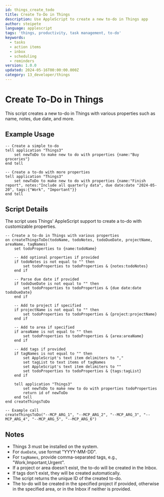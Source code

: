 ```yaml
---
id: things_create_todo
title: Create To-Do in Things
description: Use AppleScript to create a new to-do in Things app
author: steipete
language: applescript
tags: 'things, productivity, task management, to-do'
keywords:
  - tasks
  - action items
  - inbox
  - scheduling
  - reminders
version: 1.0.0
updated: 2024-05-16T00:00:00.000Z
category: 13_developer/things
---
```


# Create To-Do in Things

This script creates a new to-do in Things with various properties such as name, notes, due date, and more.

## Example Usage

```applescript
-- Create a simple to-do
tell application "Things3"
    set newToDo to make new to do with properties {name:"Buy groceries"}
end tell

-- Create a to-do with more properties
tell application "Things3"
    set newToDo to make new to do with properties {name:"Finish report", notes:"Include all quarterly data", due date:date "2024-05-20", tags:{"Work", "Important"}}
end tell
```

## Script Details

The script uses Things' AppleScript support to create a to-do with customizable properties.

```applescript
-- Create a to-do in Things with various properties
on createThingsToDo(todoName, todoNotes, todoDueDate, projectName, areaName, tagNames)
    set todoProperties to {name:todoName}
    
    -- Add optional properties if provided
    if todoNotes is not equal to "" then
        set todoProperties to todoProperties & {notes:todoNotes}
    end if
    
    -- Parse due date if provided
    if todoDueDate is not equal to "" then
        set todoProperties to todoProperties & {due date:date todoDueDate}
    end if
    
    -- Add to project if specified
    if projectName is not equal to "" then
        set todoProperties to todoProperties & {project:projectName}
    end if
    
    -- Add to area if specified
    if areaName is not equal to "" then
        set todoProperties to todoProperties & {area:areaName}
    end if
    
    -- Add tags if provided
    if tagNames is not equal to "" then
        set AppleScript's text item delimiters to ","
        set tagList to text items of tagNames
        set AppleScript's text item delimiters to ""
        set todoProperties to todoProperties & {tags:tagList}
    end if
    
    tell application "Things3"
        set newToDo to make new to do with properties todoProperties
        return id of newToDo
    end tell
end createThingsToDo

-- Example call
createThingsToDo("--MCP_ARG_1", "--MCP_ARG_2", "--MCP_ARG_3", "--MCP_ARG_4", "--MCP_ARG_5", "--MCP_ARG_6")
```

## Notes

- Things 3 must be installed on the system.
- For `dueDate`, use format "YYYY-MM-DD".
- For `tagNames`, provide comma-separated tags, e.g., "Work,Important,Urgent".
- If a project or area doesn't exist, the to-do will be created in the Inbox.
- If tags don't exist, they will be created automatically.
- The script returns the unique ID of the created to-do.
- The to-do will be created in the specified project if provided, otherwise in the specified area, or in the Inbox if neither is provided.
